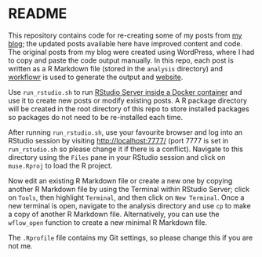 # README

This repository contains code for re-creating some of my posts from [my blog](https://davetang.org/muse/); the updated posts available here have improved content and code. The original posts from my blog were created using WordPress, where I had to copy and paste the code output manually. In this repo, each post is written as a R Markdown file (stored in the `analysis` directory) and [workflowr](https://github.com/workflowr/workflowr) is used to generate the output and [website](https://davetang.github.io/muse/).

Use `run_rstudio.sh` to run [RStudio Server inside a Docker container](https://davetang.org/muse/2021/04/24/running-rstudio-server-with-docker/) and use it to create new posts or modify existing posts. A R package directory will be created in the root directory of this repo to store installed packages so packages do not need to be re-installed each time.

After running `run_rstudio.sh`, use your favourite browser and log into an RStudio session by visiting <http://localhost:7777/> (port 7777 is set in `run_rstudio.sh` so please change it if there is a conflict). Navigate to this directory using the `Files` pane in your RStudio session and click on `muse.Rproj` to load the R project.

Now edit an existing R Markdown file or create a new one by copying another R Markdown file by using the Terminal within RStudio Server; click on `Tools`, then highlight `Terminal`, and then click on `New Terminal`. Once a new terminal is open, navigate to the analysis directory and use `cp` to make a copy of another R Markdown file. Alternatively, you can use the `wflow_open` function to create a new minimal R Markdown file.

The `.Rprofile` file contains my Git settings, so please change this if you are not me.

